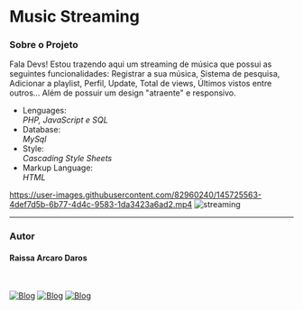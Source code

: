 # Music Streaming
<h3>Sobre o Projeto</h3>
<p>Fala Devs! Estou trazendo aqui um streaming de música que possui as seguintes funcionalidades: Registrar a sua música, Sistema de pesquisa, Adicionar a playlist, Perfil, Update, Total de views, Últimos vistos entre outros... Além de possuir um design "atraente" e responsivo.</p>

<ul>
  <li>Lenguages:</li>
  <i>PHP, JavaScript e SQL</i>
  
  <li>Database:</li>
  <i>MySql</i>
    
  <li>Style:</li>
  <i>Cascading Style Sheets</i>
  
  <li>Markup Language:</li>
  <i>HTML</i>
  
</ul>


https://user-images.githubusercontent.com/82960240/145725563-4def7d5b-6b77-4d4c-9583-1da3423a6ad2.mp4
![streaming](https://user-images.githubusercontent.com/82960240/143680748-21225709-d544-4bff-af21-355218183876.gif)

<hr />
<h3>Autor</h3>
<h4>Raissa Arcaro Daros</h4>
<div style="display: inline_block;"><br>
   
[![Blog](https://img.shields.io/badge/Instagram-E4405F?style=for-the-badge&logo=instagram&logoColor=white)](https://www.instagram.com/raissa_dev/)
[![Blog](https://img.shields.io/badge/LinkedIn-0077B5?style=for-the-badge&logo=linkedin&logoColor=white)](https://www.linkedin.com/in/raissa-dev-69986a214/)
[![Blog](https://img.shields.io/badge/GitHub-100000?style=for-the-badge&logo=github&logoColor=white)](https://github.com/Raissadev/)  
   
</div>
